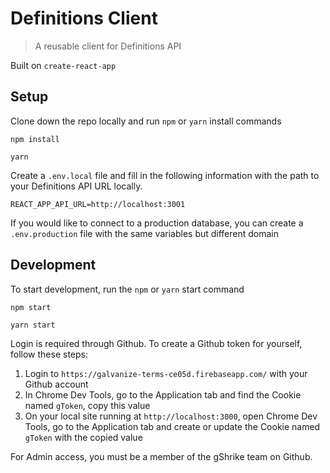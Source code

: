 # Definitions Client

> A reusable client for Definitions API

Built on `create-react-app`

## Setup

Clone down the repo locally and run `npm` or `yarn` install commands

```
npm install
```
```
yarn
```

Create a `.env.local` file and fill in the following information with the path to your Definitions API URL locally.

```
REACT_APP_API_URL=http://localhost:3001
```

If you would like to connect to a production database, you can create a `.env.production` file with the same variables but different domain

## Development

To start development, run the `npm` or `yarn` start command

```
npm start
```
```
yarn start
```

Login is required through Github. To create a Github token for yourself, follow these steps:

1. Login to `https://galvanize-terms-ce05d.firebaseapp.com/` with your Github account
1. In Chrome Dev Tools, go to the Application tab and find the Cookie named `gToken`, copy this value
1. On your local site running at `http://localhost:3000`, open Chrome Dev Tools, go to the Application tab and create or update the Cookie named `gToken` with the copied value

For Admin access, you must be a member of the gShrike team on Github.
